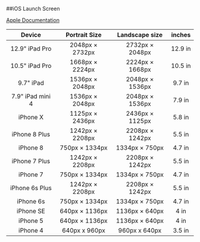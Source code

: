 ##iOS Launch Screen

[Apple Documentation](https://developer.apple.com/ios/human-interface-guidelines/icons-and-images/launch-screen/)

| Device | Portrait Size | Landscape size | inches |
| :---: | :---: | :---: | :---: |
| 12.9" iPad Pro | 2048px × 2732px | 2732px × 2048px | 12.9 in |
| 10.5" iPad Pro | 1668px × 2224px | 2224px × 1668px | 10.5 in |
| 9.7" iPad | 1536px × 2048px| 2048px × 1536px | 9.7 in |
| 7.9" iPad mini 4 | 1536px × 2048px | 2048px × 1536px | 7.9 in |
| iPhone X | 1125px × 2436px | 2436px × 1125px | 5.8 in |
| iPhone 8 Plus	| 1242px × 2208px | 2208px × 1242px | 5.5 in |
| iPhone 8 | 750px × 1334px | 1334px × 750px| 4.7 in |
| iPhone 7 Plus | 1242px × 2208px | 2208px × 1242px | 5.5 in |
| iPhone 7 | 750px × 1334px | 1334px × 750px | 4.7 in |
| iPhone 6s Plus | 1242px × 2208px | 2208px × 1242px | 5.5 in |
| iPhone 6s | 750px × 1334px | 1334px × 750px | 4.7 in |
| iPhone SE | 640px × 1136px | 1136px × 640px | 4 in |
| iPhone 5 | 640px × 1136px | 1136px × 640px | 4 in |
| iPhone 4 | 640px x 960px | 960px x 640px | 3.5 in |


